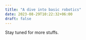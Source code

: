 ```yaml
---
title: "A dive into basic robotics"
date: 2023-08-29T10:22:32+06:00
draft: false
---
```


Stay tuned for more stuffs.

